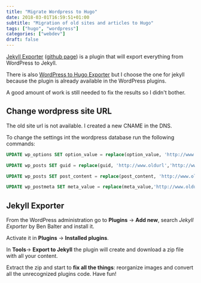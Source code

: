 ```yaml
---
title: "Migrate Wordpress to Hugo"
date: 2018-03-01T16:59:51+01:00
subtitle: "Migration of old sites and articles to Hugo"
tags: ["hugo", "wordpress"]
categories: ["webdev"]
draft: false
---
```


[Jekyll Exporter](https://wordpress.org/plugins/jekyll-exporter/) ([github page](https://github.com/benbalter/wordpress-to-jekyll-exporter)) is a plugin that will export everything from WordPress to Jekyll.

There is also [WordPress to Hugo Exporter](https://github.com/SchumacherFM/wordpress-to-hugo-exporter) but I choose the one for jekyll because the plugin is already available in the WordPress plugins.

A good amount of work is still needed to fix the results so I didn't bother.

<!--more--->

## Change wordpress site URL

The old site url is not available. I created a new CNAME in the DNS.

To change the settings int the wordpress database run the following commands:

```sql
UPDATE wp_options SET option_value = replace(option_value, 'http://www.oldurl', 'http://www.newurl') WHERE option_name = 'home' OR option_name = 'siteurl';

UPDATE wp_posts SET guid = replace(guid, 'http://www.oldurl','http://www.newurl');

UPDATE wp_posts SET post_content = replace(post_content, 'http://www.oldurl', 'http://www.newurl');

UPDATE wp_postmeta SET meta_value = replace(meta_value,'http://www.oldurl','http://www.newurl');
```

## Jekyll Exporter
From the WordPress administration go to **Plugins** -> **Add new**, search *Jekyll Exporter* by Ben Balter and install it.

Activate it in **Plugins** -> **Installed plugins**.

In **Tools**-> **Export to Jekyll** the plugin will create and download a zip file with all your content.

Extract the zip and start to **fix all the things**: reorganize images and convert all the unrecognized plugins code. Have fun!
